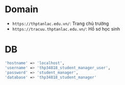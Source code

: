 # Domain

- `https://thptanlac.edu.vn/`: Trang chủ trường
- `https://tracuu.thptanlac.edu.vn/`: Hồ sơ học sinh

# DB

``` sh
'hostname' => 'localhost',
'username' => 'thp34818_student_manager_user',
'password' => 'student_manager',
'database' => 'thp34818_student_manager'
```

